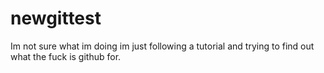 newgittest
==========
Im not sure what im doing im just following a tutorial and trying to find out what the fuck is github for.
